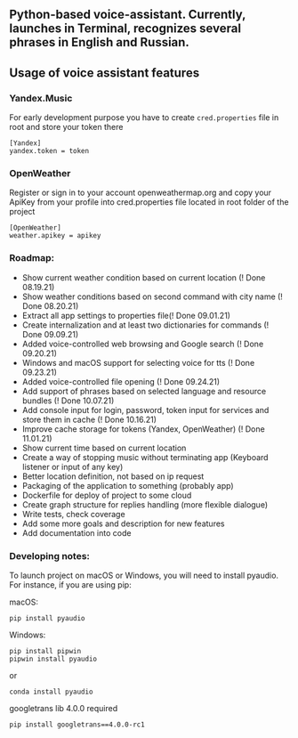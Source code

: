 ## Python-based voice-assistant. Currently, launches in Terminal, recognizes several phrases in English and Russian.

## Usage of voice assistant features

### Yandex.Music

For early development purpose you have to create `cred.properties` file in root and store your token there

```
[Yandex]
yandex.token = token
```

### OpenWeather

Register or sign in to your account openweathermap.org and copy your ApiKey from your profile into cred.properties file
located in root folder of the project

```
[OpenWeather]
weather.apikey = apikey
```


### Roadmap:

* Show current weather condition based on current location (! Done 08.19.21)
* Show weather conditions based on second command with city name (! Done 08.20.21)
* Extract all app settings to properties file(! Done 09.01.21)
* Create internalization and at least two dictionaries for commands (! Done 09.09.21)
* Added voice-controlled web browsing and Google search (! Done 09.20.21)
* Windows and macOS support for selecting voice for tts (! Done 09.23.21)
* Added voice-controlled file opening (! Done 09.24.21)
* Add support of phrases based on selected language and resource bundles (! Done 10.07.21)
* Add console input for login, password, token input for services and store them in cache (! Done 10.16.21)
* Improve cache storage for tokens (Yandex, OpenWeather) (! Done 11.01.21)
* Show current time based on current location
* Create a way of stopping music without terminating app (Keyboard listener or input of any key)
* Better location definition, not based on ip request
* Packaging of the application to something (probably app)
* Dockerfile for deploy of project to some cloud
* Create graph structure for replies handling (more flexible dialogue)
* Write tests, check coverage
* Add some more goals and description for new features
* Add documentation into code

### Developing notes:

To launch project on macOS or Windows, you will need to install pyaudio.
For instance, if you are using pip:

macOS: 
```
pip install pyaudio
```
Windows:
```
pip install pipwin
pipwin install pyaudio
```
or
```
conda install pyaudio
```

googletrans lib 4.0.0 required

```
pip install googletrans==4.0.0-rc1
```